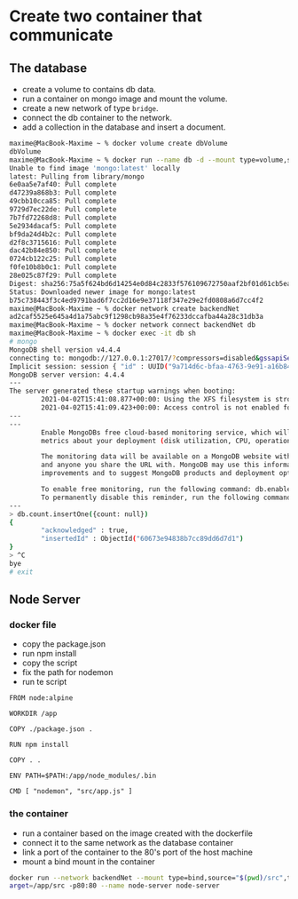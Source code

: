 # Create two container that communicate

## The database

- create a volume to contains db data.
- run a container on mongo image and mount the volume.
- create a new network of type `bridge`.
- connect the db container to the network.
- add a collection in the database and insert a document.

```sh
maxime@MacBook-Maxime ~ % docker volume create dbVolume
dbVolume
maxime@MacBook-Maxime ~ % docker run --name db -d --mount type=volume,source=dbVolume,target=/data/db mongo
Unable to find image 'mongo:latest' locally
latest: Pulling from library/mongo
6e0aa5e7af40: Pull complete
d47239a868b3: Pull complete
49cbb10cca85: Pull complete
9729d7ec22de: Pull complete
7b7fd72268d8: Pull complete
5e2934dacaf5: Pull complete
bf9da24d4b2c: Pull complete
d2f8c3715616: Pull complete
dac42b84e850: Pull complete
0724cb122c25: Pull complete
f0fe10b8b0c1: Pull complete
28e025c87f29: Pull complete
Digest: sha256:75a5f624bd6d14254e0d84c2833f576109672750aaf2bf01d61cb5ead44f4505
Status: Downloaded newer image for mongo:latest
b75c738443f3c4ed9791bad6f7cc2d16e9e37118f347e29e2fd0808a6d7cc4f2
maxime@MacBook-Maxime ~ % docker network create backendNet
ad2caf5525e645a4d1a75abc9f1298cb98a35e4f76233dccafba44a28c31db3a
maxime@MacBook-Maxime ~ % docker network connect backendNet db
maxime@MacBook-Maxime ~ % docker exec -it db sh
# mongo
MongoDB shell version v4.4.4
connecting to: mongodb://127.0.0.1:27017/?compressors=disabled&gssapiServiceName=mongodb
Implicit session: session { "id" : UUID("9a714d6c-bfaa-4763-9e91-a16b84316154") }
MongoDB server version: 4.4.4
---
The server generated these startup warnings when booting:
        2021-04-02T15:41:08.877+00:00: Using the XFS filesystem is strongly recommended with the WiredTiger storage engine. See http://dochub.mongodb.org/core/prodnotes-filesystem
        2021-04-02T15:41:09.423+00:00: Access control is not enabled for the database. Read and write access to data and configuration is unrestricted
---
---
        Enable MongoDBs free cloud-based monitoring service, which will then receive and display
        metrics about your deployment (disk utilization, CPU, operation statistics, etc).

        The monitoring data will be available on a MongoDB website with a unique URL accessible to you
        and anyone you share the URL with. MongoDB may use this information to make product
        improvements and to suggest MongoDB products and deployment options to you.

        To enable free monitoring, run the following command: db.enableFreeMonitoring()
        To permanently disable this reminder, run the following command: db.disableFreeMonitoring()
---
> db.count.insertOne({count: null})
{
        "acknowledged" : true,
        "insertedId" : ObjectId("60673e94838b7cc89dd6d7d1")
}
> ^C
bye
# exit
```

## Node Server

### docker file

- copy the package.json
- run npm install
- copy the script
- fix the path for nodemon
- run te script

```docker
FROM node:alpine

WORKDIR /app

COPY ./package.json .

RUN npm install

COPY . .

ENV PATH=$PATH:/app/node_modules/.bin

CMD [ "nodemon", "src/app.js" ]
```

### the container

- run a container based on the image created with the dockerfile
- connect it to the same network as the database container
- link a port of the container to the 80's port of the host machine
- mount a bind mount in the container

```sh
docker run --network backendNet --mount type=bind,source="$(pwd)/src",t
arget=/app/src -p80:80 --name node-server node-server
```
